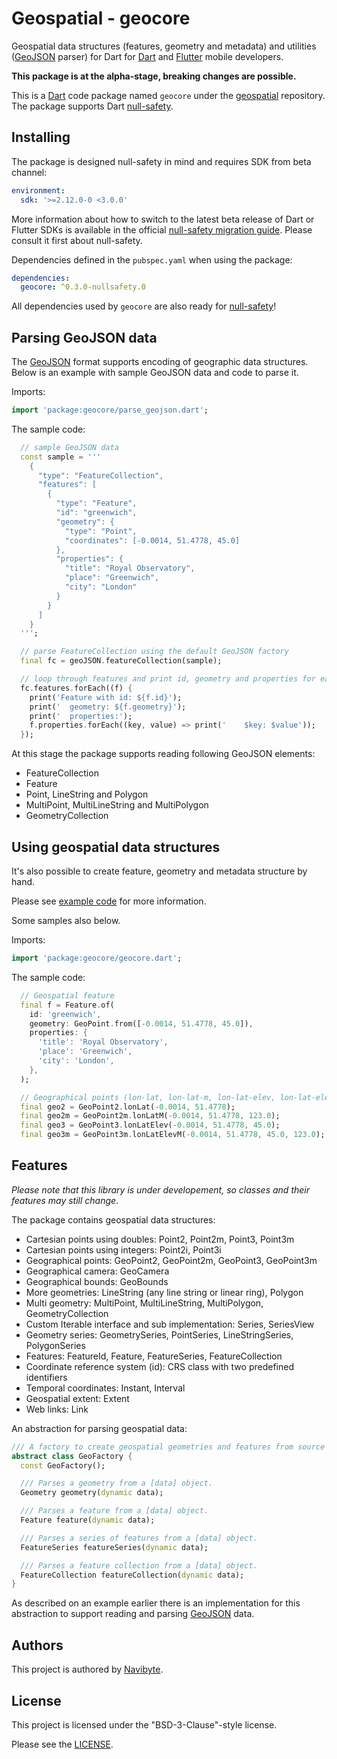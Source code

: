 # Geospatial - geocore

Geospatial data structures (features, geometry and metadata) and utilities 
([GeoJSON](https://geojson.org/) parser) for Dart for [Dart](https://dart.dev/) 
and [Flutter](https://flutter.dev/) mobile developers.

**This package is at the alpha-stage, breaking changes are possible.** 

This is a [Dart](https://dart.dev/) code package named `geocore` under the 
[geospatial](https://github.com/navibyte/geospatial) repository. The package supports Dart [null-safety](https://dart.dev/null-safety).

## Installing

The package is designed null-safety in mind and requires SDK from beta channel:

```yaml
environment:
  sdk: '>=2.12.0-0 <3.0.0'
```

More information about how to switch to the latest beta release of Dart or 
Flutter SDKs is available in the official 
[null-safety migration guide](https://dart.dev/null-safety/migration-guide).
Please consult it first about null-safety.

Dependencies defined in the `pubspec.yaml` when using the package:

```yaml
dependencies:
  geocore: ^0.3.0-nullsafety.0
```

All dependencies used by `geocore` are also ready for 
[null-safety](https://dart.dev/null-safety)!

## Parsing GeoJSON data

The [GeoJSON](https://geojson.org/) format supports encoding of geographic data structures. Below is an example with sample GeoJSON data and code to parse it.

Imports:

```dart
import 'package:geocore/parse_geojson.dart';
```

The sample code:

```dart
  // sample GeoJSON data
  const sample = '''
    {
      "type": "FeatureCollection",
      "features": [
        {
          "type": "Feature",
          "id": "greenwich",
          "geometry": {
            "type": "Point",
            "coordinates": [-0.0014, 51.4778, 45.0]  
          },
          "properties": {
            "title": "Royal Observatory",
            "place": "Greenwich",
            "city": "London"
          }
        }  
      ]
    }
  ''';

  // parse FeatureCollection using the default GeoJSON factory
  final fc = geoJSON.featureCollection(sample);

  // loop through features and print id, geometry and properties for each
  fc.features.forEach((f) {
    print('Feature with id: ${f.id}');
    print('  geometry: ${f.geometry}');
    print('  properties:');
    f.properties.forEach((key, value) => print('    $key: $value'));
  });
```

At this stage the package supports reading following GeoJSON elements:

* FeatureCollection
* Feature
* Point, LineString and Polygon
* MultiPoint, MultiLineString and MultiPolygon
* GeometryCollection

## Using geospatial data structures

It's also possible to create feature, geometry and metadata structure by hand.

Please see [example code](example/geocore_example.dart) for more information.

Some samples also below.

Imports:

```dart
import 'package:geocore/geocore.dart';
```

The sample code:

```dart
  // Geospatial feature
  final f = Feature.of(
    id: 'greenwich',
    geometry: GeoPoint.from([-0.0014, 51.4778, 45.0]),
    properties: {
      'title': 'Royal Observatory',
      'place': 'Greenwich',
      'city': 'London',
    },
  );

  // Geographical points (lon-lat, lon-lat-m, lon-lat-elev, lon-lat-elev-m)
  final geo2 = GeoPoint2.lonLat(-0.0014, 51.4778);
  final geo2m = GeoPoint2m.lonLatM(-0.0014, 51.4778, 123.0);
  final geo3 = GeoPoint3.lonLatElev(-0.0014, 51.4778, 45.0);
  final geo3m = GeoPoint3m.lonLatElevM(-0.0014, 51.4778, 45.0, 123.0);
```

## Features

*Please note that this library is under developement, so classes and their features may still change*.

The package contains geospatial data structures:

- Cartesian points using doubles: Point2, Point2m, Point3, Point3m
- Cartesian points using integers: Point2i, Point3i
- Geographical points: GeoPoint2, GeoPoint2m, GeoPoint3, GeoPoint3m
- Geographical camera: GeoCamera
- Geographical bounds: GeoBounds
- More geometries: LineString (any line string or linear ring), Polygon
- Multi geometry: MultiPoint, MultiLineString, MultiPolygon, GeometryCollection
- Custom Iterable interface and sub implementation: Series, SeriesView
- Geometry series: GeometrySeries, PointSeries, LineStringSeries, PolygonSeries
- Features: FeatureId, Feature, FeatureSeries, FeatureCollection
- Coordinate reference system (id): CRS class with two predefined identifiers
- Temporal coordinates: Instant, Interval
- Geospatial extent: Extent
- Web links: Link

An abstraction for parsing geospatial data:

```dart
/// A factory to create geospatial geometries and features from source data.
abstract class GeoFactory {
  const GeoFactory();

  /// Parses a geometry from a [data] object.
  Geometry geometry(dynamic data);

  /// Parses a feature from a [data] object.
  Feature feature(dynamic data);

  /// Parses a series of features from a [data] object.
  FeatureSeries featureSeries(dynamic data);

  /// Parses a feature collection from a [data] object.
  FeatureCollection featureCollection(dynamic data);
}
```

As described on an example earlier there is an implementation for this
abstraction to support reading and parsing [GeoJSON](https://geojson.org/) data.

## Authors

This project is authored by [Navibyte](https://navibyte.com).

## License

This project is licensed under the "BSD-3-Clause"-style license.

Please see the [LICENSE](LICENSE).

